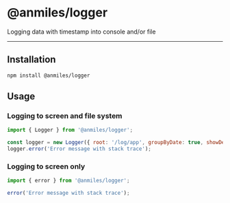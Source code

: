 # @anmiles/logger

Logging data with timestamp into console and/or file

----

## Installation

`npm install @anmiles/logger`

## Usage

### Logging to screen and file system

```js
import { Logger } from '@anmiles/logger';

const logger = new Logger({ root: '/log/app', groupByDate: true, showDebug: true });
logger.error('Error message with stack trace');
```

### Logging to screen only

```js
import { error } from '@anmiles/logger';

error('Error message with stack trace');
```
